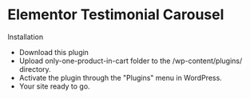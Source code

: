 # Elementor Testimonial Carousel

Installation
- Download this plugin
- Upload only-one-product-in-cart folder to the /wp-content/plugins/ directory.
- Activate the plugin through the "Plugins" menu in WordPress.
- Your site ready to go.